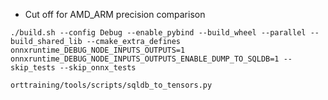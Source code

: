 - Cut off for AMD_ARM precision comparison



```
./build.sh --config Debug --enable_pybind --build_wheel --parallel --build_shared_lib --cmake_extra_defines onnxruntime_DEBUG_NODE_INPUTS_OUTPUTS=1 onnxruntime_DEBUG_NODE_INPUTS_OUTPUTS_ENABLE_DUMP_TO_SQLDB=1 --skip_tests --skip_onnx_tests
```



```
orttraining/tools/scripts/sqldb_to_tensors.py
```
